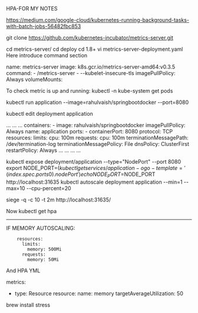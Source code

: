 HPA-FOR MY NOTES

https://medium.com/google-cloud/kubernetes-running-background-tasks-with-batch-jobs-56482fbc853



git clone https://github.com/kubernetes-incubator/metrics-server.git

cd metrics-server/
cd deploy
cd 1.8+
vi metrics-server-deployment.yaml
Here introduce command section

name: metrics-server
        image: k8s.gcr.io/metrics-server-amd64:v0.3.5
        command:
          - /metrics-server
          - --kubelet-insecure-tls
        imagePullPolicy: Always
        volumeMounts:


To check metric is up and running:
 kubectl -n kube-system get pods


kubectl run application --image=rahulvaish/springbootdocker --port=8080

kubectl edit deployment application 


…
…
…
 containers:
      - image: rahulvaish/springbootdocker
        imagePullPolicy: Always
        name: application
        ports:
        - containerPort: 8080
          protocol: TCP
        resources:
          limits:
            cpu: 100m
          requests:
            cpu: 100m
        terminationMessagePath: /dev/termination-log
        terminationMessagePolicy: File
      dnsPolicy: ClusterFirst
      restartPolicy: Always
…
…
…
…

kubectl expose deployment/application --type="NodePort" --port 8080
export NODE_PORT=$(kubectl get services/application -o go-template='{{(index .spec.ports 0).nodePort}}')
echo NODE_PORT=$NODE_PORT
http://localhost:31635
kubectl autoscale deployment application --min=1 --max=10 --cpu-percent=20


siege -q -c 10 -t 2m http://localhost:31635/


Now kubectl get hpa


_________________

IF MEMORY AUTOSCALING:


        resources:
          limits:
            memory: 500Mi
          requests:
            memory: 50Mi


And HPA YML

  metrics:
  - type: Resource
    resource:
      name: memory
      targetAverageUtilization: 50



brew install stress




